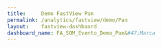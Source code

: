 ```yaml
---
title:     Demo FastView Pan
permalink: /analytics/fastview/demo/Pan
layout:    fastview-dashboard
dashboard_name: FA_SOM_Evento_Demo_Pan&#47;Marca
---
```

